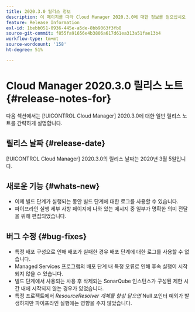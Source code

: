 ```yaml
---
title: 2020.3.0 릴리스 정보
description: 이 페이지를 따라 Cloud Manager 2020.3.0에 대한 정보를 얻으십시오
feature: Release Information
exl-id: 1bebb051-0936-445e-a5de-8bb9063f3fb8
source-git-commit: f855fa91656e4b3806a617d61ea313a51fae13b4
workflow-type: tm+mt
source-wordcount: '158'
ht-degree: 51%

---
```


# Cloud Manager 2020.3.0 릴리스 노트 {#release-notes-for}

다음 섹션에서는 [!UICONTROL Cloud Manager] 2020.3.0에 대한 일반 릴리스 노트를 간략하게 설명합니다.

## 릴리스 날짜 {#release-date}

[!UICONTROL Cloud Manager] 2020.3.0의 릴리스 날짜는 2020년 3월 5일입니다.

## 새로운 기능 {#whats-new}

* 이제 빌드 단계가 실행되는 동안 빌드 단계에 대한 로그를 사용할 수 있습니다.
* 파이프라인 실행 세부 사항 페이지에 나와 있는 메시지 중 일부가 명확한 의미 전달을 위해 편집되었습니다.

## 버그 수정 {#bug-fixes}

* 특정 배포 구성으로 인해 배포가 실패한 경우 배포 단계에 대한 로그를 사용할 수 없습니다.
* Managed Services 프로그램의 배포 단계 내 특정 오류로 인해 후속 실행이 시작되지 않을 수 있습니다.
* 빌드 단계에서 사용되는 사용 후 삭제되는 SonarQube 인스턴스가 구성된 제한 시간 내에 시작되지 않는 경우가 있었습니다.
* 특정 프로젝트에서 *ResourceResolver 개체를 항상 닫으면* Null 포인터 예외가 발생하지만 파이프라인 실행에는 영향을 주지 않았습니다.
